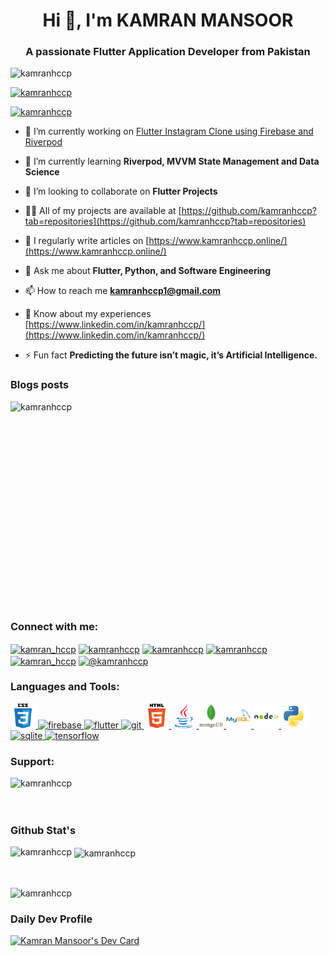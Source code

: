 

<h1 align="center">Hi 👋, I'm KAMRAN MANSOOR</h1>
<h3 align="center">A passionate Flutter Application Developer from Pakistan</h3>

<p align="left"> <img src="https://komarev.com/ghpvc/?username=kamranhccp&label=Profile%20views&color=0e75b6&style=flat" alt="kamranhccp" /> </p>

<p align="left"> <a href="https://github.com/ryo-ma/github-profile-trophy"><img src="https://github-profile-trophy.vercel.app/?username=kamranhccp" alt="kamranhccp" /></a> </p>

<p align="left"> <a href="https://twitter.com/kamranhccp" target="blank"><img src="https://img.shields.io/twitter/follow/kamranhccp?logo=twitter&style=for-the-badge" alt="kamranhccp" /></a> </p>

- 🔭 I’m currently working on [Flutter Instagram Clone using Firebase and Riverpod](https://github.com/kamranhccp/flutter-instagram-clone-riverpod)

- 🌱 I’m currently learning **Riverpod, MVVM State Management and Data Science**

- 👯 I’m looking to collaborate on **Flutter Projects**

- 👨‍💻 All of my projects are available at [https://github.com/kamranhccp?tab=repositories](https://github.com/kamranhccp?tab=repositories)

- 📝 I regularly write articles on [https://www.kamranhccp.online/](https://www.kamranhccp.online/)

- 💬 Ask me about **Flutter, Python, and Software Engineering**

- 📫 How to reach me **kamranhccp1@gmail.com**

- 📄 Know about my experiences [https://www.linkedin.com/in/kamranhccp/](https://www.linkedin.com/in/kamranhccp/)

- ⚡ Fun fact **Predicting the future isn’t magic, it’s Artificial Intelligence.**

### Blogs posts
<!-- BLOG-POST-LIST:START -->
<p><a href="https://www.kamranhccp.online/"> <img align="left" src="https://www.kamranhccp.online/_next/image?url=https%3A%2F%2Fcdn.hashnode.com%2Fres%2Fhashnode%2Fimage%2Fupload%2Fv1671121240957%2FHNdcAjObu.jpg%3Fw%3D1600%26h%3D840%26fit%3Dcrop%26crop%3Dentropy%26auto%3Dcompress%2Cformat%26format%3Dwebp&w=1920&q=75" height="350" width="710" alt="kamranhccp" /></a></p><br><br>
<!-- BLOG-POST-LIST:END -->
<br><br><br><br><br><br><br><br><br><br><br><br><br><br><br>

<h3 align="left">Connect with me:</h3>
<p align="left">
<a href="https://dev.to/kamran_hccp" target="blank"><img align="center" src="https://raw.githubusercontent.com/rahuldkjain/github-profile-readme-generator/master/src/images/icons/Social/devto.svg" alt="kamran_hccp" height="30" width="40" /></a>
<a href="https://twitter.com/kamranhccp" target="blank"><img align="center" src="https://raw.githubusercontent.com/rahuldkjain/github-profile-readme-generator/master/src/images/icons/Social/twitter.svg" alt="kamranhccp" height="30" width="40" /></a>
<a href="https://linkedin.com/in/kamranhccp" target="blank"><img align="center" src="https://raw.githubusercontent.com/rahuldkjain/github-profile-readme-generator/master/src/images/icons/Social/linked-in-alt.svg" alt="kamranhccp" height="30" width="40" /></a>
<a href="https://kaggle.com/kamranhccp" target="blank"><img align="center" src="https://raw.githubusercontent.com/rahuldkjain/github-profile-readme-generator/master/src/images/icons/Social/kaggle.svg" alt="kamranhccp" height="30" width="40" /></a>
<a href="https://instagram.com/kamran_hccp" target="blank"><img align="center" src="https://raw.githubusercontent.com/rahuldkjain/github-profile-readme-generator/master/src/images/icons/Social/instagram.svg" alt="kamran_hccp" height="30" width="40" /></a>
<a href="https://hashnode.com/@kamranhccp" target="blank"><img align="center" src="https://raw.githubusercontent.com/rahuldkjain/github-profile-readme-generator/master/src/images/icons/Social/hashnode.svg" alt="@kamranhccp" height="30" width="40" /></a>
</p>

<h3 align="left">Languages and Tools:</h3>
<p align="left"> <a href="https://www.w3schools.com/css/" target="_blank" rel="noreferrer"> <img src="https://raw.githubusercontent.com/devicons/devicon/master/icons/css3/css3-original-wordmark.svg" alt="css3" width="40" height="40"/> </a> <a href="https://firebase.google.com/" target="_blank" rel="noreferrer"> <img src="https://www.vectorlogo.zone/logos/firebase/firebase-icon.svg" alt="firebase" width="40" height="40"/> </a> <a href="https://flutter.dev" target="_blank" rel="noreferrer"> <img src="https://www.vectorlogo.zone/logos/flutterio/flutterio-icon.svg" alt="flutter" width="40" height="40"/> </a> <a href="https://git-scm.com/" target="_blank" rel="noreferrer"> <img src="https://www.vectorlogo.zone/logos/git-scm/git-scm-icon.svg" alt="git" width="40" height="40"/> </a> <a href="https://www.w3.org/html/" target="_blank" rel="noreferrer"> <img src="https://raw.githubusercontent.com/devicons/devicon/master/icons/html5/html5-original-wordmark.svg" alt="html5" width="40" height="40"/> </a> <a href="https://www.java.com" target="_blank" rel="noreferrer"> <img src="https://raw.githubusercontent.com/devicons/devicon/master/icons/java/java-original.svg" alt="java" width="40" height="40"/> </a> <a href="https://www.mongodb.com/" target="_blank" rel="noreferrer"> <img src="https://raw.githubusercontent.com/devicons/devicon/master/icons/mongodb/mongodb-original-wordmark.svg" alt="mongodb" width="40" height="40"/> </a> <a href="https://www.mysql.com/" target="_blank" rel="noreferrer"> <img src="https://raw.githubusercontent.com/devicons/devicon/master/icons/mysql/mysql-original-wordmark.svg" alt="mysql" width="40" height="40"/> </a> <a href="https://nodejs.org" target="_blank" rel="noreferrer"> <img src="https://raw.githubusercontent.com/devicons/devicon/master/icons/nodejs/nodejs-original-wordmark.svg" alt="nodejs" width="40" height="40"/> </a> <a href="https://www.python.org" target="_blank" rel="noreferrer"> <img src="https://raw.githubusercontent.com/devicons/devicon/master/icons/python/python-original.svg" alt="python" width="40" height="40"/> </a> <a href="https://www.sqlite.org/" target="_blank" rel="noreferrer"> <img src="https://www.vectorlogo.zone/logos/sqlite/sqlite-icon.svg" alt="sqlite" width="40" height="40"/> </a> <a href="https://www.tensorflow.org" target="_blank" rel="noreferrer"> <img src="https://www.vectorlogo.zone/logos/tensorflow/tensorflow-icon.svg" alt="tensorflow" width="40" height="40"/> </a> </p>

<h3 align="left">Support:</h3>
<p><a href="https://www.buymeacoffee.com/kamranhccp"> <img align="left" src="https://cdn.buymeacoffee.com/buttons/v2/default-yellow.png" height="50" width="210" alt="kamranhccp" /></a></p><br><br>
<br>

### Github Stat's

<p><img align="left" src="https://github-readme-stats.vercel.app/api/top-langs?username=kamranhccp&show_icons=true&locale=en&layout=compact" alt="kamranhccp" /></p>

<p>&nbsp;<img align="center" src="https://github-readme-stats.vercel.app/api?username=kamranhccp&show_icons=true&locale=en" alt="kamranhccp" /></p>
<br>
<p><img align="center" src="https://github-readme-streak-stats.herokuapp.com/?user=kamranhccp&" alt="kamranhccp" /></p>

### Daily Dev Profile
<a href="https://app.daily.dev/kamran_hccp"><img src="https://api.daily.dev/devcards/b4cf5d4eac024d958777fa4e0aae85a2.png?r=1wd" width="400" alt="Kamran Mansoor's Dev Card"/></a>

